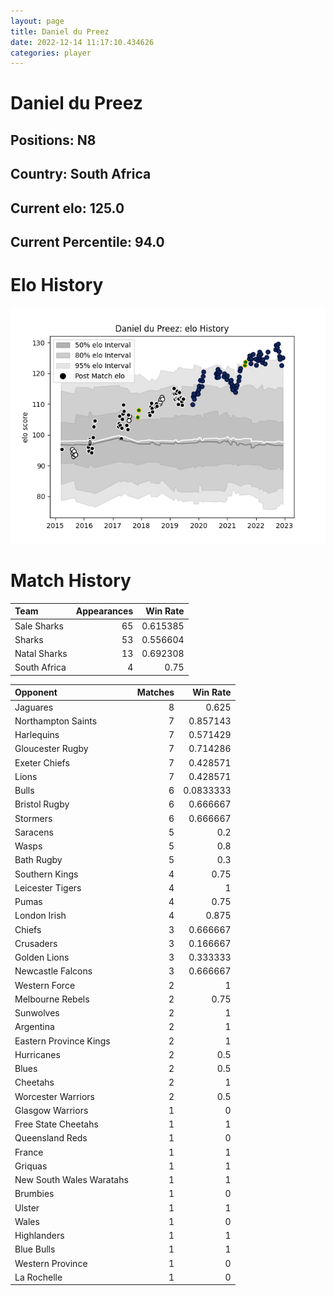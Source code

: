 ```yaml
---  
layout: page  
title: Daniel du Preez  
date: 2022-12-14 11:17:10.434626  
categories: player  
---
```

# Daniel du Preez

## Positions: N8

## Country: South Africa

## Current elo: 125.0

## Current Percentile: 94.0

# Elo History


![elo history](history_DanielduPreez.png)
# Match History


| Team         |   Appearances |   Win Rate |
|:-------------|--------------:|-----------:|
| Sale Sharks  |            65 |   0.615385 |
| Sharks       |            53 |   0.556604 |
| Natal Sharks |            13 |   0.692308 |
| South Africa |             4 |   0.75     |

| Opponent                 |   Matches |   Win Rate |
|:-------------------------|----------:|-----------:|
| Jaguares                 |         8 |  0.625     |
| Northampton Saints       |         7 |  0.857143  |
| Harlequins               |         7 |  0.571429  |
| Gloucester Rugby         |         7 |  0.714286  |
| Exeter Chiefs            |         7 |  0.428571  |
| Lions                    |         7 |  0.428571  |
| Bulls                    |         6 |  0.0833333 |
| Bristol Rugby            |         6 |  0.666667  |
| Stormers                 |         6 |  0.666667  |
| Saracens                 |         5 |  0.2       |
| Wasps                    |         5 |  0.8       |
| Bath Rugby               |         5 |  0.3       |
| Southern Kings           |         4 |  0.75      |
| Leicester Tigers         |         4 |  1         |
| Pumas                    |         4 |  0.75      |
| London Irish             |         4 |  0.875     |
| Chiefs                   |         3 |  0.666667  |
| Crusaders                |         3 |  0.166667  |
| Golden Lions             |         3 |  0.333333  |
| Newcastle Falcons        |         3 |  0.666667  |
| Western Force            |         2 |  1         |
| Melbourne Rebels         |         2 |  0.75      |
| Sunwolves                |         2 |  1         |
| Argentina                |         2 |  1         |
| Eastern Province Kings   |         2 |  1         |
| Hurricanes               |         2 |  0.5       |
| Blues                    |         2 |  0.5       |
| Cheetahs                 |         2 |  1         |
| Worcester Warriors       |         2 |  0.5       |
| Glasgow Warriors         |         1 |  0         |
| Free State Cheetahs      |         1 |  1         |
| Queensland Reds          |         1 |  0         |
| France                   |         1 |  1         |
| Griquas                  |         1 |  1         |
| New South Wales Waratahs |         1 |  1         |
| Brumbies                 |         1 |  0         |
| Ulster                   |         1 |  1         |
| Wales                    |         1 |  0         |
| Highlanders              |         1 |  1         |
| Blue Bulls               |         1 |  1         |
| Western Province         |         1 |  0         |
| La Rochelle              |         1 |  0         |
